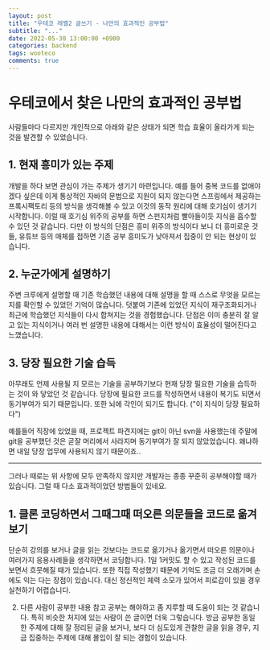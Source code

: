 ```yaml
---
layout: post
title: "우테코 레벨2 글쓰기 - 나만의 효과적인 공부법"
subtitle: "..."
date: 2022-05-30 13:00:00 +0900
categories: backend
tags: wooteco
comments: true
---
```


# 우테코에서 찾은 나만의 효과적인 공부법

사람들마다 다르지만 개인적으로 아래와 같은 상태가 되면 학습 효율이 올라가게 되는 것을 발견할 수 있었습니다.

## 1. 현재 흥미가 있는 주제

개발을 하다 보면 관심이 가는 주제가 생기기 마련입니다.
예를 들어 중복 코드를 없애야겠다 싶은데 이게 통상적인 자바의 문법으로 지원이 되지 않는다면
스프링에서 제공하는 프록시팩토리 등의 방식을 생각해볼 수 있고 이것의 동작 원리에 대해 호기심이 생기기 시작합니다.
이럴 때 호기심 위주의 공부를 하면 스펀지처럼 빨아들이듯 지식을 흡수할 수 있던 것 같습니다.
다만 이 방식의 단점은 흥미 위주의 방식이다 보니 더 흥미로운 것들, 유튜브 등의 매체를 접하면
기존 공부 흥미도가 낮아져서 집중이 안 되는 현상이 있습니다.

## 2. 누군가에게 설명하기

주변 크루에게 설명할 때 기존 학습했던 내용에 대해 설명을 할 때 스스로 무엇을 모르는지를 확인할 수 있었던 기억이 많습니다.
덧붙여 기존에 있었던 지식이 재구조화되거나 최근에 학습했던 지식들이 다시 합쳐지는 것을 경험했습니다.
단점은 이미 충분히 잘 알고 있는 지식이거나 여러 번 설명한 내용에 대해서는 이런 방식이 효율성이 떨어진다고 느꼈습니다.

## 3. 당장 필요한 기술 습득

아무래도 언제 사용될 지 모르는 기술을 공부하기보다 현재 당장 필요한 기술을 습득하는 것이 와 닿았던 것 같습니다.
당장에 필요한 코드를 작성하면서 내용이 복기도 되면서 동기부여가 되기 때문입니다. 또한 뇌에 각인이 되기도 합니다. ("이 지식이 당장 필요하다")

예를들어 직장에 있었을 때, 프로젝트 파견지에는 git이 아닌 svn을 사용했는데 주말에 git을 공부했던 것은 곧잘 머리에서 사라지며 동기부여가 잘 되지 않았었습니다.
왜냐하면 내일 당장 업무에 사용되지 않기 때문이죠..

---

그러나 때로는 위 사항에 모두 만족하지 않지만 개발자는 종종 꾸준히 공부해야할 때가 있습니다.
그럴 때 다소 효과적이었던 방법들이 있네요.

## 1. 클론 코딩하면서 그때그때 떠오른 의문들을 코드로 옮겨보기

단순히 강의를 보거나 글을 읽는 것보다는 코드로 옮기거나 옮기면서 떠오른 의문이나 여러가지 응용사례들을 생각하면서 코딩합니다.
1일 1커밋도 할 수 있고 작성된 코드를 보면서 흐뭇해질 때가 있습니다. 또한 직접 작성했기 때문에 기억도 조금 더 오래가며 손에도 익는 다는 장점이 있습니다.
대신 정신적인 체력 소모가 있어서 피로감이 있을 경우 실천하기 어렵습니다.

2. 다른 사람이 공부한 내용 참고
   공부는 해야하고 좀 지루할 때 도움이 되는 것 같습니다. 특히 비슷한 처지에 있는 사람이 쓴 글이면 더욱 그렇습니다.
   방금 공부한 동일한 주제에 대해 잘 정리된 글을 보거나, 보다 더 심도있게 관찰한 글을 읽을 경우, 지금 집중하는 주제에 대해 몰입이 잘 되는 경험이 있습니다.
